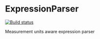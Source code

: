 # ExpressionParser

[![Build status](https://ci.appveyor.com/api/projects/status/sba8smc1b2bl6wax?svg=true)](https://ci.appveyor.com/project/jairov4/expressionparser)

Measurement units aware expression parser
